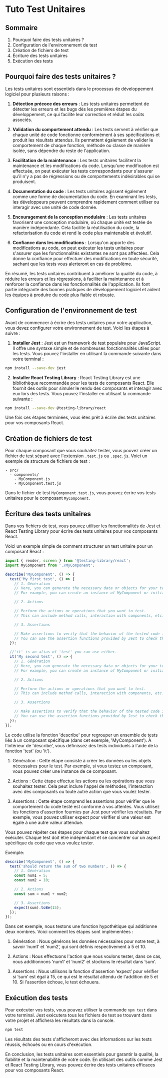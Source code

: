 # Tuto Test Unitaires

## Sommaire
1. Pourquoi faire des tests unitaires ?
2. Configuration de l'environnement de test
3. Création de fichiers de test
4. Écriture des tests unitaires
5. Exécution des tests

## Pourquoi faire des tests unitaires ?

Les tests unitaires sont essentiels dans le processus de développement logiciel pour plusieurs raisons :

1. **Détection précoce des erreurs** : Les tests unitaires permettent de détecter les erreurs et les bugs dès les premières étapes du développement, ce qui facilite leur correction et réduit les coûts associés.

2. **Validation du comportement attendu** : Les tests servent à vérifier que chaque unité de code fonctionne conformément à ses spécifications et produit les résultats attendus. Ils permettent également de valider le comportement de chaque fonction, méthode ou classe de manière isolée, sans dépendre du reste de l'application.

3. **Facilitation de la maintenance** : Les tests unitaires facilitent la maintenance et les modifications du code. Lorsqu'une modification est effectuée, on peut exécuter les tests correspondants pour s'assurer qu'il n'y a pas de régressions ou de comportements indésirables qui se produisent.

4. **Documentation du code** : Les tests unitaires agissent également comme une forme de documentation du code. En examinant les tests, les développeurs peuvent comprendre rapidement comment utiliser ou interagir avec une unité de code donnée.

5. **Encouragement de la conception modulaire** : Les tests unitaires favorisent une conception modulaire, où chaque unité est testée de manière indépendante. Cela facilite la réutilisation du code, la refactorisation du code et rend le code plus maintenable et évolutif.

6. **Confiance dans les modifications** : Lorsqu'on apporte des modifications au code, on peut exécuter les tests unitaires pour s'assurer que les fonctionnalités existantes ne sont pas affectées. Cela donne la confiance pour effectuer des modifications en toute sécurité, sachant que les tests vous alerteront en cas de problème.

En résumé, les tests unitaires contribuent à améliorer la qualité du code, à réduire les erreurs et les régressions, à faciliter la maintenance et à renforcer la confiance dans les fonctionnalités de l'application. Ils font partie intégrante des bonnes pratiques de développement logiciel et aident les équipes à produire du code plus fiable et robuste.

## Configuration de l'environnement de test

Avant de commencer à écrire des tests unitaires pour votre application, vous devez configurer votre environnement de test. Voici les étapes à suivre :

1. **Installer Jest** : Jest est un framework de test populaire pour JavaScript. Il offre une syntaxe simple et de nombreuses fonctionnalités utiles pour les tests. Vous pouvez l'installer en utilisant la commande suivante dans votre terminal :

```bash
npm install --save-dev jest
```

2. **Installer React Testing Library** : React Testing Library est une bibliothèque recommandée pour les tests de composants React. Elle fournit des outils pour simuler le rendu des composants et interagir avec eux lors des tests. Vous pouvez l'installer en utilisant la commande suivante :

```bash
npm install --save-dev @testing-library/react


```

Une fois ces étapes terminées, vous êtes prêt à écrire des tests unitaires pour vos composants React.

## Création de fichiers de test

Pour chaque composant que vous souhaitez tester, vous pouvez créer un fichier de test séparé avec l'extension `.test.js` ou `.spec.js`. Voici un exemple de structure de fichiers de test :

```
- src/
  - components/
    - MyComponent.js
    - MyComponent.test.js
```

Dans le fichier de test `MyComponent.test.js`, vous pouvez écrire vos tests unitaires pour le composant `MyComponent`.

## Écriture des tests unitaires

Dans vos fichiers de test, vous pouvez utiliser les fonctionnalités de Jest et React Testing Library pour écrire des tests unitaires pour vos composants React.

Voici un exemple simple de comment structurer un test unitaire pour un composant React :

```javascript
import { render, screen } from '@testing-library/react';
import MyComponent from './MyComponent';

describe('MyComponent', () => {
  test('My first test', () => {
    // 1. Génération
    // Here, you can generate the necessary data or objects for your test.
    // For example, you can create an instance of MyComponent or initialize variables.

    // 2. Actions

    // Perform the actions or operations that you want to test.
    // This can include method calls, interaction with components, etc.

    // 3. Assertions

    // Make assertions to verify that the behavior of the tested code is as expected.
    // You can use the assertion functions provided by Jest to check the results.
  });

  //'it' is an alias of 'test' you can use either.
  it('My second test', () => {
    // 1. Génération
    // Here, you can generate the necessary data or objects for your test.
    // For example, you can create an instance of MyComponent or initialize variables.

    // 2. Actions

    // Perform the actions or operations that you want to test.
    // This can include method calls, interaction with components, etc.

    // 3. Assertions

    // Make assertions to verify that the behavior of the tested code is as expected.
    // You can use the assertion functions provided by Jest to check the results.
  });
});
```
Le code utilise la fonction 'describe' pour regrouper un ensemble de tests liés à un composant spécifique (dans cet exemple, 'MyComponent'). À l'intérieur de 'describe', vous définissez des tests individuels à l'aide de la fonction 'test' (ou 'it').
1.	Génération : Cette étape consiste à créer les données ou les objets nécessaires pour le test. Par exemple, si vous testez un composant, vous pouvez créer une instance de ce composant.

2.	Actions : Cette étape effectue les actions ou les opérations que vous souhaitez tester. Cela peut inclure l'appel de méthodes, l'interaction avec des composants ou toute autre action que vous voulez tester.

3.	Assertions : Cette étape comprend les assertions pour vérifier que le comportement du code testé est conforme à vos attentes. Vous utilisez les fonctions d'assertion fournies par Jest pour vérifier les résultats. Par exemple, vous pouvez utiliser expect pour vérifier si une valeur est égale à une autre valeur attendue.

Vous pouvez répéter ces étapes pour chaque test que vous souhaitez exécuter. Chaque test doit être indépendant et se concentrer sur un aspect spécifique du code que vous voulez tester.

Exemple: 

```javascript
describe('MyComponent', () => {
  test('should return the sum of two numbers', () => {
    // 1. Génération
    const num1 = 5;
    const num2 = 10;

    // 2. Actions
    const sum = num1 + num2;

    // 3. Assertions
    expect(sum).toBe(15);
  });
});

```
Dans cet exemple, nous testons une fonction hypothétique qui additionne deux nombres. Voici comment les étapes sont implémentées :

1.	Génération : Nous générons les données nécessaires pour notre test, à savoir ‘num1’ et ‘num2’, qui sont définis respectivement à 5 et 10.

2.	Actions : Nous effectuons l'action que nous voulons tester, dans ce cas, nous additionnons ‘num1’ et ‘num2’ et stockons le résultat dans ‘sum’.

3.	Assertions : Nous utilisons la fonction d'assertion ‘expect’ pour vérifier si ‘sum’ est égal à 15, ce qui est le résultat attendu de l'addition de 5 et 10. Si l'assertion échoue, le test échouera.

## Exécution des tests

Pour exécuter vos tests, vous pouvez utiliser la commande `npm test` dans votre terminal. Jest exécutera tous les fichiers de test se trouvant dans votre projet et affichera les résultats dans la console.

```bash
npm test
```

Les résultats des tests s'afficheront avec des informations sur les tests réussis, échoués ou en cours d'exécution.

En conclusion, les tests unitaires sont essentiels pour garantir la qualité, la fiabilité et la maintenabilité de votre code. En utilisant des outils comme Jest et React Testing Library, vous pouvez écrire des tests unitaires efficaces pour vos composants React.